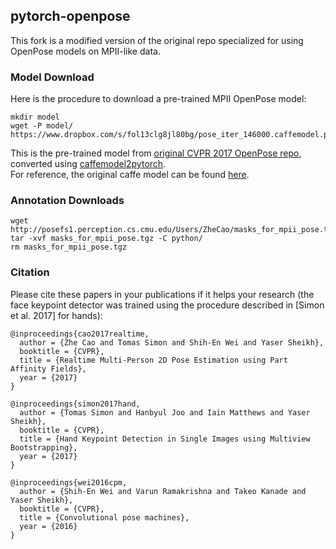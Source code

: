 ## pytorch-openpose

This fork is a modified version of the original repo specialized for using OpenPose models on MPII-like data. 

### Model Download
Here is the procedure to download a pre-trained MPII OpenPose model:
```
mkdir model
wget -P model/ https://www.dropbox.com/s/fol13clg8jl80bg/pose_iter_146000.caffemodel.pt
```

This is the pre-trained model from [original CVPR 2017 OpenPose repo](https://github.com/ZheC/Realtime_Multi-Person_Pose_Estimation), converted using [caffemodel2pytorch](https://github.com/vadimkantorov/caffemodel2pytorch).  
For reference, the original caffe model can be found [here](http://posefs1.perception.cs.cmu.edu/Users/ZheCao/pose_iter_146000.caffemodel). 

### Annotation Downloads
```
wget http://posefs1.perception.cs.cmu.edu/Users/ZheCao/masks_for_mpii_pose.tgz
tar -xvf masks_for_mpii_pose.tgz -C python/
rm masks_for_mpii_pose.tgz
```

### Citation
Please cite these papers in your publications if it helps your research (the face keypoint detector was trained using the procedure described in [Simon et al. 2017] for hands):

```
@inproceedings{cao2017realtime,
  author = {Zhe Cao and Tomas Simon and Shih-En Wei and Yaser Sheikh},
  booktitle = {CVPR},
  title = {Realtime Multi-Person 2D Pose Estimation using Part Affinity Fields},
  year = {2017}
}

@inproceedings{simon2017hand,
  author = {Tomas Simon and Hanbyul Joo and Iain Matthews and Yaser Sheikh},
  booktitle = {CVPR},
  title = {Hand Keypoint Detection in Single Images using Multiview Bootstrapping},
  year = {2017}
}

@inproceedings{wei2016cpm,
  author = {Shih-En Wei and Varun Ramakrishna and Takeo Kanade and Yaser Sheikh},
  booktitle = {CVPR},
  title = {Convolutional pose machines},
  year = {2016}
}
```
